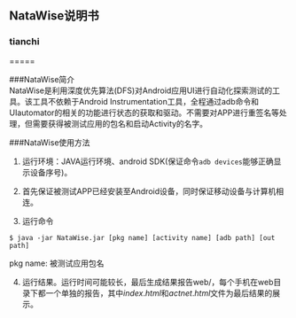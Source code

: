 ## NataWise说明书   
### tianchi  

=====   

###NataWise简介  
NataWise是利用深度优先算法(DFS)对Android应用UI进行自动化探索测试的工具。该工具不依赖于Android Instrumentation工具，全程通过adb命令和UIautomator的相关的功能进行状态的获取和驱动。不需要对APP进行重签名等处理，但需要获得被测试应用的包名和启动Activity的名字。

###NataWise使用方法  

1. 运行环境：JAVA运行环境、android SDK(保证命令`adb devices`能够正确显示设备序号)。 

2. 首先保证被测试APP已经安装至Android设备，同时保证移动设备与计算机相连。

3. 运行命令   
```   
$ java -jar NataWise.jar [pkg name] [activity name] [adb path] [out path] 
```   
pkg name: 被测试应用包名

4. 运行结果。运行时间可能较长，最后生成结果报告web/，每个手机在web目录下都一个单独的报告，其中$index.html$和$actnet.html$文件为最后结果的展示。